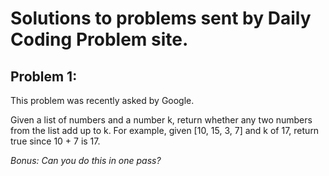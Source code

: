 # Solutions to problems sent by Daily Coding Problem site. #

## Problem 1: ##

This problem was recently asked by Google.

Given a list of numbers and a number k, return whether any two numbers from the list add up to k.
For example, given [10, 15, 3, 7] and k of 17, return true since 10 + 7 is 17.

_Bonus: Can you do this in one pass?_